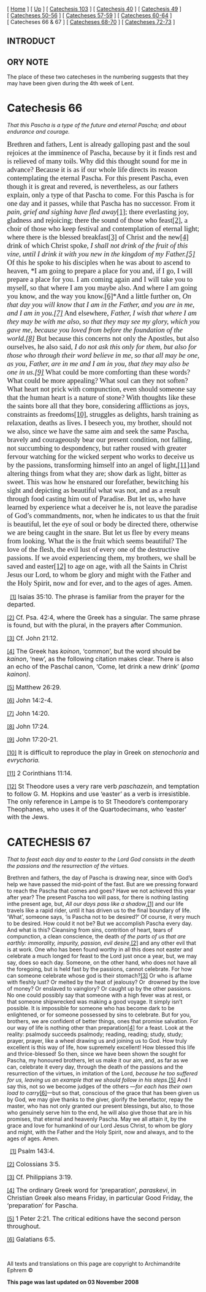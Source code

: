 \[ [Home](index.md) \] \[ [Up](lent.md) \] \[ [Catechesis 103](catechesis_103.md) \] \[ [Catechesis 40](ths40.md) \] \[ [Catechesis 49](catechesis_49.md) \] \[ [Catecheses 50-56](ths50-56.md) \] \[ [Catecheses 57-59](ths57-59.md) \] \[ [Catecheses 60-64](ths60-64.md) \] \[ Catecheses 66 & 67 \] \[ [Catecheses 68-70](ths68-70.md) \] \[ [Catecheses 72-73](ths72-73.md) \]

INTRODUCT
---------

ORY NOTE
--------

The place of these two catecheses in the numbering suggests that they may have been given during the 4th week of Lent.

<span style="text-transform: uppercase; mso-bidi-font-size: 12.0pt"></span>

Catechesis 66
=============

*<span style="mso-bidi-font-size: 12.0pt">That this Pascha is a type of the future and eternal Pascha; and about endurance and courage.</span>*

<span style="font-size:14.0pt;mso-bidi-font-size:12.0pt;font-family:&quot;Book Antiqua&quot;;
mso-fareast-font-family:&quot;Times New Roman&quot;;mso-bidi-font-family:&quot;Times New Roman&quot;;
mso-ansi-language:EN-GB;mso-fareast-language:EN-US;mso-bidi-language:AR-SA">Brethren and fathers, Lent is already galloping past and the soul rejoices at the imminence of Pascha, because by it it finds rest and is relieved of many toils. Why did this thought sound for me in advance? Because it is as if our whole life directs its reason contemplating the eternal Pascha. For this present Pascha, even though it is great and revered, is nevertheless, as our fathers explain, only a type of that Pascha to come. For this Pascha is for one day and it passes, while that Pascha has no successor. From it *pain, grief and sighing have fled away*<a href="#_ftn1" id="_ftnref1">[1]</a><span style="text-transform:uppercase">; </span>there everlasting joy, gladness and rejoicing; there the sound of those who feast<a href="#_ftn2" id="_ftnref2">[2]</a>, a choir of those who keep festival and contemplation of eternal light; where there is the blessed breakfast<a href="#_ftn3" id="_ftnref3">[3]</a> of Christ and the new<a href="#_ftn4" id="_ftnref4">[4]</a> drink of which Christ spoke, *I shall not drink of the fruit of this vine, until I drink it with you new in the kingdom of my Father.<a href="#_ftn5" id="_ftnref5">[5]</a>* Of this he spoke to his disciples when he was about to ascend to heaven, *I am going to prepare a place for you and, if I go, I will prepare a place for you. I am coming again and I will take you to myself, so that where I am you maybe also. And where I am going you know, and the way you know.<a href="#_ftn6" id="_ftnref6">[6]</a>*And a little further on, *On that day you will know that I am in the Father, and you are in me, and I am in you.<a href="#_ftn7" id="_ftnref7">[7]</a>* And elsewhere, *Father, I wish that where I am they may be with me also, so that they may see my glory, which you gave me, because you loved from before the foundation of the world.<a href="#_ftn8" id="_ftnref8">[8]</a>* But because this concerns not only the Apostles, but also ourselves, he also said, *I do not ask this only for them, but also for those who through their word believe in me, so that all may be one, as you, Father, are in me and I am in you, that they may also be one in us.<a href="#_ftn9" id="_ftnref9">[9]</a>* What could be more comforting than these words? What could be more appealing? What soul can they not soften? What heart not prick with compunction, even should someone say that the human heart is a nature of stone? With thoughts like these the saints bore all that they bore, considering afflictions as joys, constraints as freedoms<a href="#_ftn10" id="_ftnref10">[10]</a>, struggles as delights, harsh training as relaxation, deaths as lives. I beseech you, my brother, should not we also, since we have the same aim and seek the same Pascha, bravely and courageously bear our present condition, not falling, not succumbing to despondency, but rather roused with greater fervour watching for the wicked serpent who works to deceive us by the passions, transforming himself into an angel of light,<a href="#_ftn11" id="_ftnref11">[11]</a>and altering things from what they are; show dark as light, bitter as sweet. This was how he ensnared our forefather, bewitching his sight and depicting as beautiful what was not, and as a result through food casting him out of Paradise. But let us, who have learned by experience what a deceiver he is, not leave the paradise of God’s commandments, nor, when he indicates to us that the fruit is beautiful, let the eye of soul or body be directed there, otherwise we are being caught in the snare. But let us flee by every means from looking. What the is the fruit which seems beautiful? The love of the flesh, the evil lust of every one of the destructive passions. If we avoid experiencing them, my brothers, we shall be saved and easter<a href="#_ftn12" id="_ftnref12">[12]</a> to age on age, with all the Saints in Christ Jesus our Lord, to whom be glory and might with the Father and the Holy Spirit, now and for ever, and to the ages of ages. Amen.</span>

 
<a href="#_ftnref1" id="_ftn1">[1]</a><span style="font-size:12.0pt;mso-bidi-font-size:10.0pt"> Isaias 35:10. The phrase is familiar from the prayer for the departed. </span>

<a href="#_ftnref2" id="_ftn2">[2]</a><span style="font-size:12.0pt;mso-bidi-font-size:10.0pt"> Cf. Psa. 42:4, where the Greek has a singular. The same phrase is found, but with the plural, in the prayers after Communion. </span>

<a href="#_ftnref3" id="_ftn3">[3]</a><span style="font-size:12.0pt;mso-bidi-font-size:10.0pt"> Cf. John 21:12. </span>

<a href="#_ftnref4" id="_ftn4">[4]</a><span style="font-size:12.0pt;mso-bidi-font-size:10.0pt"> The Greek has *koinon*, ‘common’, but the word should be *kainon*, ‘new’, as the following citation makes clear. There is also an echo of the Paschal canon, ‘Come, let drink a new drink’ (*poma kainon).* </span>

<a href="#_ftnref5" id="_ftn5">[5]</a><span style="font-size:12.0pt;mso-bidi-font-size:10.0pt"> Matthew 26:29. </span>

<a href="#_ftnref6" id="_ftn6">[6]</a><span style="font-size:12.0pt;mso-bidi-font-size:10.0pt"> John 14:2-4. </span>

<a href="#_ftnref7" id="_ftn7">[7]</a><span style="font-size:12.0pt;mso-bidi-font-size:10.0pt"> John 14:20. </span>

<a href="#_ftnref8" id="_ftn8">[8]</a><span style="font-size:12.0pt;mso-bidi-font-size:10.0pt"> John 17:24. </span>

<a href="#_ftnref9" id="_ftn9">[9]</a><span style="font-size:12.0pt;mso-bidi-font-size:10.0pt"> John 17:20-21. </span>

<a href="#_ftnref10" id="_ftn10">[10]</a><span style="font-size:12.0pt;mso-bidi-font-size:10.0pt"> It is difficult to reproduce the play in Greek on *stenochoria* and *evrychoria.* </span>

<a href="#_ftnref11" id="_ftn11">[11]</a><span style="font-size:12.0pt;mso-bidi-font-size:10.0pt"> 2 Corinthians 11:14. </span>

<a href="#_ftnref12" id="_ftn12">[12]</a><span style="font-size:12.0pt;mso-bidi-font-size:10.0pt"> St Theodore uses a very rare verb *paschazein*, and temptation to follow G. M. Hopkins and use ‘easter’ as a verb is irresistible. The only reference in Lampe is to St Theodore’s contemporary Theophanes, who uses it of the Quartodecimans, who ‘easter’ with the Jews. </span>

<span style="mso-bidi-font-size: 12.0pt"></span>

CATECHESIS 67
=============

*<span style="mso-bidi-font-size: 12.0pt">That to feast each day and to easter to the Lord God consists in the death the passions and the resurrection of the virtues.</span>*

<span style="mso-bidi-font-size: 12.0pt">Brethren and fathers, the day of Pascha is drawing near, since with God’s help we have passed the mid-point of the fast. But are we pressing forward to reach the Pascha that comes and goes? Have we not achieved this year after year? The present Pascha too will pass, for there is nothing lasting inthe present age, but, *All our days pass like a shadow*,<a href="#_ftn1" id="_ftnref1">[1]</a> and our life travels like a rapid rider, until it has driven us to the final boundary of life. ‘What’, someone says, ‘is Pascha not to be desired?’ Of course, it very much to be desired. How could it not be? But we accomplish Pascha every day. And what is this? Cleansing from sins, contrition of heart, tears of compunction, a clean conscience, the death *of <span style="mso-bidi-font-size: 12.0pt; mso-bidi-language: HE">the parts of us that are earthly: immorality, impurity, passion, evil desire</span>*<span style="mso-bidi-font-size: 12.0pt; mso-bidi-language: HE">,<a href="#_ftn2" id="_ftnref2">[2]</a> and any other evil that is at work. One who has been found worthy in all this does not easter and celebrate a much longed for feast to the Lord just once a year, but, we may say, does so each day. Someone, on the other hand, who does not have all the foregoing, but is held fast by the passions, cannot celebrate. For how can someone celebrate whose god is their stomach?<a href="#_ftn3" id="_ftnref3">[3]</a> Or who is aflame with fleshly lust? Or melted by the heat of jealousy? Or  drowned by the love of money? Or enslaved to vainglory? Or caught up by the other passions. No one could possibly say that someone with a high fever was at rest, or that someone shipwrecked was making a good voyage. It simply isn’t possible. It is impossible for someone who has become dark to be enlightened, or for someone possessed by sins to celebrate. But for you, brothers, we are confident of better things, ones that promise salvation. For our way of life is nothing other than preparation<a href="#_ftn4" id="_ftnref4">[4]</a> for a feast. Look at the reality: psalmody succeeds psalmody; reading, reading; study, study; prayer, prayer, like a wheel drawing us and joining us to God. How truly excellent is this way of life, how supremely excellent! How blessed this life and thrice-blessed! So then, since we have been shown the sought for Pascha, my honoured brothers, let us make it our aim, and, as far as we can, celebrate it every day, through the death of the passions and the resurrection of the virtues, in imitation of the Lord, *because he too suffered for us, leaving us an example that we should follow in his steps*.<a href="#_ftn5" id="_ftnref5">[5]</a> And I say this, not so we become judges of the others —*for each has their own load to carry*<a href="#_ftn6" id="_ftnref6">[6]</a>—but so that, conscious of the grace that has been given us by God, we may give thanks to the giver, glorify the benefactor, repay the master, who has not only granted our present blessings, but also, to those who genuinely serve him to the end, he will also give those that are in his promises, that eternal and heavenly Pascha. May we all attain it, by the grace and love for humankind of our Lord Jesus Christ, to whom be glory and might, with the Father and the Holy Spirit, now and always, and to the ages of ages. Amen.</span></span>

 
<a href="#_ftnref1" id="_ftn1">[1]</a><span style="font-size:12.0pt;mso-bidi-font-size:10.0pt"> Psalm 143:4. </span>

<a href="#_ftnref2" id="_ftn2">[2]</a><span style="font-size:12.0pt;mso-bidi-font-size:10.0pt"> Colossians 3:5. </span>

<a href="#_ftnref3" id="_ftn3">[3]</a><span style="font-size:12.0pt;mso-bidi-font-size:10.0pt"> Cf. Philippians 3:19. </span>

<a href="#_ftnref4" id="_ftn4">[4]</a><span style="font-size:12.0pt;mso-bidi-font-size:10.0pt"> The ordinary Greek word for ‘preparation’, *paraskevi*, in Christian Greek also means Friday, in particular Good Friday, the ‘preparation’ for Pascha. </span>

<a href="#_ftnref5" id="_ftn5">[5]</a><span style="font-size:12.0pt;mso-bidi-font-size:10.0pt"> 1 Peter 2:21. The critical editions have the second person throughout. </span>

<a href="#_ftnref6" id="_ftn6">[6]</a><span style="font-size:12.0pt;mso-bidi-font-size:10.0pt"> Galatians 6:5. </span>

 

All texts and translations on this page are copyright to Archimandrite Ephrem ©

**This page was last updated on 03 November 2008**
